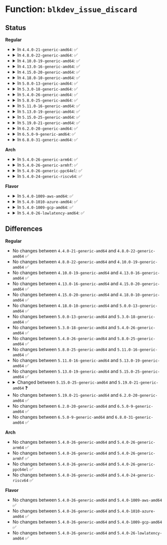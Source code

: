 # Function: <code>blkdev_issue_discard</code>

## Status
<b>Regular</b>
<ul>
<li>
<details>
<summary>In <code>4.4.0-21-generic-amd64</code>: ✅</summary>

```c
int blkdev_issue_discard(struct block_device * bdev, sector_t sector, sector_t nr_sects, gfp_t gfp_mask, long unsigned int flags)
```

```json
{
  "name": "blkdev_issue_discard",
  "collision_type": "Unique Global",
  "inline_type": "No",
  "funcs": [
    {
      "addr": 18446744071582787136,
      "name": "blkdev_issue_discard",
      "external": true,
      "loc": "block/blk-lib.c:40",
      "file": "block/blk-lib.c",
      "inline": "seen, unknown",
      "caller_inline": [],
      "caller_func": [
        "mm/swapfile.c:swap_do_scheduled_discard",
        "mm/swapfile.c:SyS_swapon",
        "mm/swapfile.c:SyS_swapon",
        "fs/ext4/mballoc.c:ext4_free_data_callback",
        "fs/ext4/mballoc.c:ext4_free_blocks",
        "fs/ext4/mballoc.c:ext4_trim_fs",
        "fs/fat/fatent.c:fat_free_clusters",
        "block/blk-lib.c:blkdev_issue_zeroout",
        "block/ioctl.c:blk_ioctl_discard"
      ]
    }
  ],
  "symbols": [
    {
      "addr": 18446744071582787136,
      "name": "blkdev_issue_discard",
      "section": ".text",
      "bind": "STB_GLOBAL",
      "size": 592
    }
  ]
}
```
</details>
</li>
<li>
<details>
<summary>In <code>4.8.0-22-generic-amd64</code>: ✅</summary>

```c
int blkdev_issue_discard(struct block_device * bdev, sector_t sector, sector_t nr_sects, gfp_t gfp_mask, long unsigned int flags)
```

```json
{
  "name": "blkdev_issue_discard",
  "collision_type": "Unique Global",
  "inline_type": "No",
  "funcs": [
    {
      "addr": 18446744071583065536,
      "name": "blkdev_issue_discard",
      "external": true,
      "loc": "block/blk-lib.c:112",
      "file": "block/blk-lib.c",
      "inline": "seen, unknown",
      "caller_inline": [],
      "caller_func": [
        "mm/swapfile.c:SyS_swapon",
        "mm/swapfile.c:SyS_swapon",
        "mm/swapfile.c:swap_do_scheduled_discard",
        "fs/ext4/mballoc.c:ext4_trim_fs",
        "fs/ext4/mballoc.c:ext4_free_blocks",
        "fs/ext4/mballoc.c:ext4_free_data_callback",
        "fs/fat/fatent.c:fat_free_clusters",
        "block/blk-lib.c:blkdev_issue_zeroout",
        "block/ioctl.c:blk_ioctl_discard"
      ]
    }
  ],
  "symbols": [
    {
      "addr": 18446744071583065536,
      "name": "blkdev_issue_discard",
      "section": ".text",
      "bind": "STB_GLOBAL",
      "size": 201
    }
  ]
}
```
</details>
</li>
<li>
<details>
<summary>In <code>4.10.0-19-generic-amd64</code>: ✅</summary>

```c
int blkdev_issue_discard(struct block_device * bdev, sector_t sector, sector_t nr_sects, gfp_t gfp_mask, long unsigned int flags)
```

```json
{
  "name": "blkdev_issue_discard",
  "collision_type": "Unique Global",
  "inline_type": "No",
  "funcs": [
    {
      "addr": 18446744071583172400,
      "name": "blkdev_issue_discard",
      "external": true,
      "loc": "block/blk-lib.c:117",
      "file": "block/blk-lib.c",
      "inline": "seen, unknown",
      "caller_inline": [],
      "caller_func": [
        "mm/swapfile.c:SyS_swapon",
        "mm/swapfile.c:SyS_swapon",
        "mm/swapfile.c:swap_do_scheduled_discard",
        "fs/block_dev.c:blkdev_fallocate",
        "fs/ext4/mballoc.c:ext4_trim_fs",
        "fs/ext4/mballoc.c:ext4_free_blocks",
        "fs/ext4/mballoc.c:ext4_free_data_callback",
        "fs/fat/fatent.c:fat_free_clusters",
        "block/blk-lib.c:blkdev_issue_zeroout",
        "block/ioctl.c:blk_ioctl_discard"
      ]
    }
  ],
  "symbols": [
    {
      "addr": 18446744071583172400,
      "name": "blkdev_issue_discard",
      "section": ".text",
      "bind": "STB_GLOBAL",
      "size": 201
    }
  ]
}
```
</details>
</li>
<li>
<details>
<summary>In <code>4.13.0-16-generic-amd64</code>: ✅</summary>

```c
int blkdev_issue_discard(struct block_device * bdev, sector_t sector, sector_t nr_sects, gfp_t gfp_mask, long unsigned int flags)
```

```json
{
  "name": "blkdev_issue_discard",
  "collision_type": "Unique Global",
  "inline_type": "No",
  "funcs": [
    {
      "addr": 18446744071583229632,
      "name": "blkdev_issue_discard",
      "external": true,
      "loc": "block/blk-lib.c:112",
      "file": "block/blk-lib.c",
      "inline": "seen, unknown",
      "caller_inline": [],
      "caller_func": [
        "mm/swapfile.c:SyS_swapon",
        "mm/swapfile.c:SyS_swapon",
        "mm/swapfile.c:swap_do_scheduled_discard",
        "fs/block_dev.c:blkdev_fallocate",
        "fs/ext4/mballoc.c:ext4_trim_fs",
        "fs/ext4/mballoc.c:ext4_free_blocks",
        "fs/fat/fatent.c:fat_free_clusters",
        "block/ioctl.c:blk_ioctl_discard"
      ]
    }
  ],
  "symbols": [
    {
      "addr": 18446744071583229632,
      "name": "blkdev_issue_discard",
      "section": ".text",
      "bind": "STB_GLOBAL",
      "size": 202
    }
  ]
}
```
</details>
</li>
<li>
<details>
<summary>In <code>4.15.0-20-generic-amd64</code>: ✅</summary>

```c
int blkdev_issue_discard(struct block_device * bdev, sector_t sector, sector_t nr_sects, gfp_t gfp_mask, long unsigned int flags)
```

```json
{
  "name": "blkdev_issue_discard",
  "collision_type": "Unique Global",
  "inline_type": "No",
  "funcs": [
    {
      "addr": 18446744071583406560,
      "name": "blkdev_issue_discard",
      "external": true,
      "loc": "block/blk-lib.c:113",
      "file": "block/blk-lib.c",
      "inline": "seen, unknown",
      "caller_inline": [],
      "caller_func": [
        "mm/swapfile.c:SYSC_swapon",
        "mm/swapfile.c:SYSC_swapon",
        "mm/swapfile.c:swap_do_scheduled_discard",
        "fs/block_dev.c:blkdev_fallocate",
        "fs/ext4/mballoc.c:ext4_trim_fs",
        "fs/ext4/mballoc.c:ext4_free_blocks",
        "fs/fat/fatent.c:fat_free_clusters",
        "block/ioctl.c:blk_ioctl_discard"
      ]
    }
  ],
  "symbols": [
    {
      "addr": 18446744071583406560,
      "name": "blkdev_issue_discard",
      "section": ".text",
      "bind": "STB_GLOBAL",
      "size": 202
    }
  ]
}
```
</details>
</li>
<li>
<details>
<summary>In <code>4.18.0-10-generic-amd64</code>: ✅</summary>

```c
int blkdev_issue_discard(struct block_device * bdev, sector_t sector, sector_t nr_sects, gfp_t gfp_mask, long unsigned int flags)
```

```json
{
  "name": "blkdev_issue_discard",
  "collision_type": "Unique Global",
  "inline_type": "No",
  "funcs": [
    {
      "addr": 18446744071583617104,
      "name": "blkdev_issue_discard",
      "external": true,
      "loc": "block/blk-lib.c:132",
      "file": "block/blk-lib.c",
      "inline": "seen, unknown",
      "caller_inline": [],
      "caller_func": [
        "mm/swapfile.c:__do_sys_swapon",
        "mm/swapfile.c:__do_sys_swapon",
        "mm/swapfile.c:swap_do_scheduled_discard",
        "fs/block_dev.c:blkdev_fallocate",
        "fs/ext4/mballoc.c:ext4_trim_fs",
        "fs/ext4/mballoc.c:ext4_free_blocks",
        "fs/fat/fatent.c:fat_free_clusters",
        "block/ioctl.c:blk_ioctl_discard"
      ]
    }
  ],
  "symbols": [
    {
      "addr": 18446744071583617104,
      "name": "blkdev_issue_discard",
      "section": ".text",
      "bind": "STB_GLOBAL",
      "size": 193
    }
  ]
}
```
</details>
</li>
<li>
<details>
<summary>In <code>5.0.0-13-generic-amd64</code>: ✅</summary>

```c
int blkdev_issue_discard(struct block_device * bdev, sector_t sector, sector_t nr_sects, gfp_t gfp_mask, long unsigned int flags)
```

```json
{
  "name": "blkdev_issue_discard",
  "collision_type": "Unique Global",
  "inline_type": "No",
  "funcs": [
    {
      "addr": 18446744071583721296,
      "name": "blkdev_issue_discard",
      "external": true,
      "loc": "block/blk-lib.c:97",
      "file": "block/blk-lib.c",
      "inline": "seen, unknown",
      "caller_inline": [],
      "caller_func": [
        "mm/swapfile.c:__do_sys_swapon",
        "mm/swapfile.c:__do_sys_swapon",
        "mm/swapfile.c:swap_do_scheduled_discard",
        "fs/block_dev.c:blkdev_fallocate",
        "fs/ext4/mballoc.c:ext4_trim_fs",
        "fs/ext4/mballoc.c:ext4_free_blocks",
        "fs/fat/fatent.c:fat_trim_clusters",
        "fs/fat/fatent.c:fat_free_clusters",
        "block/ioctl.c:blk_ioctl_discard"
      ]
    }
  ],
  "symbols": [
    {
      "addr": 18446744071583721296,
      "name": "blkdev_issue_discard",
      "section": ".text",
      "bind": "STB_GLOBAL",
      "size": 193
    }
  ]
}
```
</details>
</li>
<li>
<details>
<summary>In <code>5.3.0-18-generic-amd64</code>: ✅</summary>

```c
int blkdev_issue_discard(struct block_device * bdev, sector_t sector, sector_t nr_sects, gfp_t gfp_mask, long unsigned int flags)
```

```json
{
  "name": "blkdev_issue_discard",
  "collision_type": "Unique Global",
  "inline_type": "No",
  "funcs": [
    {
      "addr": 18446744071583909472,
      "name": "blkdev_issue_discard",
      "external": true,
      "loc": "block/blk-lib.c:97",
      "file": "block/blk-lib.c",
      "inline": "seen, unknown",
      "caller_inline": [],
      "caller_func": [
        "mm/swapfile.c:__do_sys_swapon",
        "mm/swapfile.c:__do_sys_swapon",
        "mm/swapfile.c:swap_do_scheduled_discard",
        "fs/block_dev.c:blkdev_fallocate",
        "fs/ext4/mballoc.c:ext4_trim_all_free",
        "fs/ext4/mballoc.c:ext4_free_blocks",
        "fs/fat/fatent.c:fat_trim_clusters",
        "fs/fat/fatent.c:fat_free_clusters",
        "block/ioctl.c:blk_ioctl_discard"
      ]
    }
  ],
  "symbols": [
    {
      "addr": 18446744071583909472,
      "name": "blkdev_issue_discard",
      "section": ".text",
      "bind": "STB_GLOBAL",
      "size": 194
    }
  ]
}
```
</details>
</li>
<li>
<details>
<summary>In <code>5.4.0-26-generic-amd64</code>: ✅</summary>

```c
int blkdev_issue_discard(struct block_device * bdev, sector_t sector, sector_t nr_sects, gfp_t gfp_mask, long unsigned int flags)
```

```json
{
  "name": "blkdev_issue_discard",
  "collision_type": "Unique Global",
  "inline_type": "No",
  "funcs": [
    {
      "addr": 18446744071584012656,
      "name": "blkdev_issue_discard",
      "external": true,
      "loc": "block/blk-lib.c:97",
      "file": "block/blk-lib.c",
      "inline": "seen, unknown",
      "caller_inline": [],
      "caller_func": [
        "mm/swapfile.c:__do_sys_swapon",
        "mm/swapfile.c:__do_sys_swapon",
        "mm/swapfile.c:swap_do_scheduled_discard",
        "fs/block_dev.c:blkdev_fallocate",
        "fs/ext4/mballoc.c:ext4_trim_all_free",
        "fs/ext4/mballoc.c:ext4_free_blocks",
        "fs/fat/fatent.c:fat_trim_clusters",
        "fs/fat/fatent.c:fat_free_clusters",
        "block/ioctl.c:blk_ioctl_discard"
      ]
    }
  ],
  "symbols": [
    {
      "addr": 18446744071584012656,
      "name": "blkdev_issue_discard",
      "section": ".text",
      "bind": "STB_GLOBAL",
      "size": 194
    }
  ]
}
```
</details>
</li>
<li>
<details>
<summary>In <code>5.8.0-25-generic-amd64</code>: ✅</summary>

```c
int blkdev_issue_discard(struct block_device * bdev, sector_t sector, sector_t nr_sects, gfp_t gfp_mask, long unsigned int flags)
```

```json
{
  "name": "blkdev_issue_discard",
  "collision_type": "Unique Global",
  "inline_type": "No",
  "funcs": [
    {
      "addr": 18446744071584405152,
      "name": "blkdev_issue_discard",
      "external": true,
      "loc": "block/blk-lib.c:97",
      "file": "block/blk-lib.c",
      "inline": "seen, unknown",
      "caller_inline": [],
      "caller_func": [
        "mm/swapfile.c:swap_do_scheduled_discard",
        "mm/swapfile.c:discard_swap",
        "fs/block_dev.c:blkdev_fallocate",
        "fs/ext4/mballoc.c:ext4_trim_extent",
        "fs/ext4/mballoc.c:ext4_free_blocks",
        "fs/fat/fatent.c:fat_trim_fs",
        "fs/fat/fatent.c:fat_trim_fs",
        "fs/fat/fatent.c:fat_free_clusters",
        "block/ioctl.c:blk_ioctl_discard"
      ]
    }
  ],
  "symbols": [
    {
      "addr": 18446744071584405152,
      "name": "blkdev_issue_discard",
      "section": ".text",
      "bind": "STB_GLOBAL",
      "size": 182
    }
  ]
}
```
</details>
</li>
<li>
<details>
<summary>In <code>5.11.0-16-generic-amd64</code>: ✅</summary>

```c
int blkdev_issue_discard(struct block_device * bdev, sector_t sector, sector_t nr_sects, gfp_t gfp_mask, long unsigned int flags)
```

```json
{
  "name": "blkdev_issue_discard",
  "collision_type": "Unique Global",
  "inline_type": "No",
  "funcs": [
    {
      "addr": 18446744071584522112,
      "name": "blkdev_issue_discard",
      "external": true,
      "loc": "block/blk-lib.c:131",
      "file": "block/blk-lib.c",
      "inline": "seen, unknown",
      "caller_inline": [],
      "caller_func": [
        "mm/swapfile.c:swap_do_scheduled_discard",
        "mm/swapfile.c:discard_swap",
        "fs/block_dev.c:blkdev_fallocate",
        "fs/ext4/mballoc.c:ext4_trim_extent",
        "fs/ext4/mballoc.c:ext4_free_blocks",
        "fs/fat/fatent.c:fat_trim_fs",
        "fs/fat/fatent.c:fat_trim_fs",
        "fs/fat/fatent.c:fat_free_clusters",
        "block/ioctl.c:blk_ioctl_discard"
      ]
    }
  ],
  "symbols": [
    {
      "addr": 18446744071584522112,
      "name": "blkdev_issue_discard",
      "section": ".text",
      "bind": "STB_GLOBAL",
      "size": 182
    }
  ]
}
```
</details>
</li>
<li>
<details>
<summary>In <code>5.13.0-19-generic-amd64</code>: ✅</summary>

```c
int blkdev_issue_discard(struct block_device * bdev, sector_t sector, sector_t nr_sects, gfp_t gfp_mask, long unsigned int flags)
```

```json
{
  "name": "blkdev_issue_discard",
  "collision_type": "Unique Global",
  "inline_type": "No",
  "funcs": [
    {
      "addr": 18446744071584554736,
      "name": "blkdev_issue_discard",
      "external": true,
      "loc": "block/blk-lib.c:131",
      "file": "block/blk-lib.c",
      "inline": "seen, unknown",
      "caller_inline": [],
      "caller_func": [
        "mm/swapfile.c:__do_sys_swapon",
        "mm/swapfile.c:__do_sys_swapon",
        "mm/swapfile.c:swap_do_scheduled_discard",
        "fs/block_dev.c:blkdev_fallocate",
        "fs/ext4/mballoc.c:ext4_trim_all_free",
        "fs/ext4/mballoc.c:ext4_free_blocks",
        "fs/fat/fatent.c:fat_trim_fs",
        "fs/fat/fatent.c:fat_trim_fs",
        "fs/fat/fatent.c:fat_free_clusters",
        "block/ioctl.c:blk_ioctl_discard"
      ]
    }
  ],
  "symbols": [
    {
      "addr": 18446744071584554736,
      "name": "blkdev_issue_discard",
      "section": ".text",
      "bind": "STB_GLOBAL",
      "size": 195
    }
  ]
}
```
</details>
</li>
<li>
<details>
<summary>In <code>5.15.0-25-generic-amd64</code>: ✅</summary>

```c
int blkdev_issue_discard(struct block_device * bdev, sector_t sector, sector_t nr_sects, gfp_t gfp_mask, long unsigned int flags)
```

```json
{
  "name": "blkdev_issue_discard",
  "collision_type": "Unique Global",
  "inline_type": "No",
  "funcs": [
    {
      "addr": 18446744071584966144,
      "name": "blkdev_issue_discard",
      "external": true,
      "loc": "block/blk-lib.c:132",
      "file": "block/blk-lib.c",
      "inline": "seen, unknown",
      "caller_inline": [],
      "caller_func": [
        "mm/swapfile.c:__do_sys_swapon",
        "mm/swapfile.c:__do_sys_swapon",
        "mm/swapfile.c:swap_do_scheduled_discard",
        "fs/ext4/mballoc.c:ext4_try_to_trim_range",
        "fs/jbd2/journal.c:__jbd2_journal_erase",
        "fs/fat/fatent.c:fat_trim_fs",
        "fs/fat/fatent.c:fat_trim_fs",
        "fs/fat/fatent.c:fat_free_clusters",
        "block/fops.c:blkdev_fallocate",
        "block/ioctl.c:blk_ioctl_discard"
      ]
    }
  ],
  "symbols": [
    {
      "addr": 18446744071584966144,
      "name": "blkdev_issue_discard",
      "section": ".text",
      "bind": "STB_GLOBAL",
      "size": 195
    }
  ]
}
```
</details>
</li>
<li>
<details>
<summary>In <code>5.19.0-21-generic-amd64</code>: ✅</summary>

```c
int blkdev_issue_discard(struct block_device * bdev, sector_t sector, sector_t nr_sects, gfp_t gfp_mask)
```

```json
{
  "name": "blkdev_issue_discard",
  "collision_type": "Unique Global",
  "inline_type": "No",
  "funcs": [
    {
      "addr": 18446744071585668352,
      "name": "blkdev_issue_discard",
      "external": true,
      "loc": "block/blk-lib.c:99",
      "file": "block/blk-lib.c",
      "inline": "seen, unknown",
      "caller_inline": [],
      "caller_func": [
        "mm/swapfile.c:__do_sys_swapon",
        "mm/swapfile.c:__do_sys_swapon",
        "mm/swapfile.c:swap_do_scheduled_discard",
        "fs/jbd2/journal.c:__jbd2_journal_erase",
        "fs/fat/fatent.c:fat_trim_fs",
        "fs/fat/fatent.c:fat_trim_fs",
        "fs/fat/fatent.c:fat_free_clusters",
        "block/fops.c:blkdev_fallocate",
        "block/ioctl.c:blkdev_common_ioctl"
      ]
    }
  ],
  "symbols": [
    {
      "addr": 18446744071585668352,
      "name": "blkdev_issue_discard",
      "section": ".text",
      "bind": "STB_GLOBAL",
      "size": 228
    }
  ]
}
```
</details>
</li>
<li>
<details>
<summary>In <code>6.2.0-20-generic-amd64</code>: ✅</summary>

```c
int blkdev_issue_discard(struct block_device * bdev, sector_t sector, sector_t nr_sects, gfp_t gfp_mask)
```

```json
{
  "name": "blkdev_issue_discard",
  "collision_type": "Unique Global",
  "inline_type": "No",
  "funcs": [
    {
      "addr": 18446744071586444080,
      "name": "blkdev_issue_discard",
      "external": true,
      "loc": "block/blk-lib.c:97",
      "file": "block/blk-lib.c",
      "inline": "seen, unknown",
      "caller_inline": [],
      "caller_func": [
        "mm/swapfile.c:__do_sys_swapon",
        "mm/swapfile.c:swap_do_scheduled_discard",
        "fs/jbd2/journal.c:__jbd2_journal_erase",
        "fs/fat/fatent.c:fat_trim_fs",
        "fs/fat/fatent.c:fat_trim_fs",
        "fs/fat/fatent.c:fat_free_clusters",
        "block/fops.c:blkdev_fallocate",
        "block/ioctl.c:blkdev_common_ioctl"
      ]
    }
  ],
  "symbols": [
    {
      "addr": 18446744071586444080,
      "name": "blkdev_issue_discard",
      "section": ".text",
      "bind": "STB_GLOBAL",
      "size": 228
    }
  ]
}
```
</details>
</li>
<li>
<details>
<summary>In <code>6.5.0-9-generic-amd64</code>: ✅</summary>

```c
int blkdev_issue_discard(struct block_device * bdev, sector_t sector, sector_t nr_sects, gfp_t gfp_mask)
```

```json
{
  "name": "blkdev_issue_discard",
  "collision_type": "Unique Global",
  "inline_type": "No",
  "funcs": [
    {
      "addr": 18446744071586691216,
      "name": "blkdev_issue_discard",
      "external": true,
      "loc": "block/blk-lib.c:97",
      "file": "block/blk-lib.c",
      "inline": "seen, unknown",
      "caller_inline": [],
      "caller_func": [
        "mm/swapfile.c:__do_sys_swapon",
        "mm/swapfile.c:swap_do_scheduled_discard",
        "fs/jbd2/journal.c:__jbd2_journal_erase",
        "fs/fat/fatent.c:fat_trim_fs",
        "fs/fat/fatent.c:fat_trim_fs",
        "fs/fat/fatent.c:fat_free_clusters",
        "block/fops.c:blkdev_fallocate",
        "block/ioctl.c:blkdev_common_ioctl"
      ]
    }
  ],
  "symbols": [
    {
      "addr": 18446744071586691216,
      "name": "blkdev_issue_discard",
      "section": ".text",
      "bind": "STB_GLOBAL",
      "size": 221
    }
  ]
}
```
</details>
</li>
<li>
<details>
<summary>In <code>6.8.0-31-generic-amd64</code>: ✅</summary>

```c
int blkdev_issue_discard(struct block_device * bdev, sector_t sector, sector_t nr_sects, gfp_t gfp_mask)
```

```json
{
  "name": "blkdev_issue_discard",
  "collision_type": "Unique Global",
  "inline_type": "No",
  "funcs": [
    {
      "addr": 18446744071586962560,
      "name": "blkdev_issue_discard",
      "external": true,
      "loc": "block/blk-lib.c:97",
      "file": "block/blk-lib.c",
      "inline": "seen, unknown",
      "caller_inline": [],
      "caller_func": [
        "mm/swapfile.c:__do_sys_swapon",
        "mm/swapfile.c:swap_do_scheduled_discard",
        "fs/jbd2/journal.c:__jbd2_journal_erase",
        "fs/fat/fatent.c:fat_trim_fs",
        "fs/fat/fatent.c:fat_trim_fs",
        "fs/fat/fatent.c:fat_free_clusters",
        "block/fops.c:blkdev_fallocate",
        "block/ioctl.c:blkdev_common_ioctl"
      ]
    }
  ],
  "symbols": [
    {
      "addr": 18446744071586962560,
      "name": "blkdev_issue_discard",
      "section": ".text",
      "bind": "STB_GLOBAL",
      "size": 221
    }
  ]
}
```
</details>
</li>
</ul>
<b>Arch</b>
<ul>
<li>
<details>
<summary>In <code>5.4.0-26-generic-arm64</code>: ✅</summary>

```c
int blkdev_issue_discard(struct block_device * bdev, sector_t sector, sector_t nr_sects, gfp_t gfp_mask, long unsigned int flags)
```

```json
{
  "name": "blkdev_issue_discard",
  "collision_type": "Unique Global",
  "inline_type": "No",
  "funcs": [
    {
      "addr": 18446603336495842664,
      "name": "blkdev_issue_discard",
      "external": true,
      "loc": "block/blk-lib.c:97",
      "file": "block/blk-lib.c",
      "inline": "seen, unknown",
      "caller_inline": [],
      "caller_func": [
        "mm/swapfile.c:__do_sys_swapon",
        "mm/swapfile.c:__do_sys_swapon",
        "mm/swapfile.c:swap_do_scheduled_discard",
        "fs/block_dev.c:blkdev_fallocate",
        "fs/ext4/mballoc.c:ext4_trim_all_free",
        "fs/ext4/mballoc.c:ext4_free_blocks",
        "fs/fat/fatent.c:fat_trim_clusters",
        "fs/fat/fatent.c:fat_free_clusters",
        "block/ioctl.c:blk_ioctl_discard"
      ]
    }
  ],
  "symbols": [
    {
      "addr": 18446603336495842664,
      "name": "blkdev_issue_discard",
      "section": ".text",
      "bind": "STB_GLOBAL",
      "size": 196
    }
  ]
}
```
</details>
</li>
<li>
<details>
<summary>In <code>5.4.0-26-generic-armhf</code>: ✅</summary>

```c
int blkdev_issue_discard(struct block_device * bdev, sector_t sector, sector_t nr_sects, gfp_t gfp_mask, long unsigned int flags)
```

```json
{
  "name": "blkdev_issue_discard",
  "collision_type": "Unique Global",
  "inline_type": "No",
  "funcs": [
    {
      "addr": 3229190664,
      "name": "blkdev_issue_discard",
      "external": true,
      "loc": "block/blk-lib.c:97",
      "file": "block/blk-lib.c",
      "inline": "seen, unknown",
      "caller_inline": [],
      "caller_func": [
        "mm/swapfile.c:__do_sys_swapon",
        "mm/swapfile.c:__do_sys_swapon",
        "mm/swapfile.c:swap_do_scheduled_discard",
        "fs/block_dev.c:blkdev_fallocate",
        "fs/ext4/mballoc.c:ext4_trim_all_free",
        "fs/ext4/mballoc.c:ext4_free_blocks",
        "fs/fat/fatent.c:fat_trim_clusters",
        "fs/fat/fatent.c:fat_free_clusters",
        "block/ioctl.c:blk_ioctl_discard"
      ]
    }
  ],
  "symbols": [
    {
      "addr": 3229190664,
      "name": "blkdev_issue_discard",
      "section": ".text",
      "bind": "STB_GLOBAL",
      "size": 212
    }
  ]
}
```
</details>
</li>
<li>
<details>
<summary>In <code>5.4.0-26-generic-ppc64el</code>: ✅</summary>

```c
int blkdev_issue_discard(struct block_device * bdev, sector_t sector, sector_t nr_sects, gfp_t gfp_mask, long unsigned int flags)
```

```json
{
  "name": "blkdev_issue_discard",
  "collision_type": "Unique Global",
  "inline_type": "No",
  "funcs": [
    {
      "addr": 13835058055290035312,
      "name": "blkdev_issue_discard",
      "external": true,
      "loc": "block/blk-lib.c:97",
      "file": "block/blk-lib.c",
      "inline": "seen, unknown",
      "caller_inline": [],
      "caller_func": [
        "mm/swapfile.c:__do_sys_swapon",
        "mm/swapfile.c:__do_sys_swapon",
        "mm/swapfile.c:swap_do_scheduled_discard",
        "fs/block_dev.c:blkdev_fallocate",
        "fs/ext4/mballoc.c:ext4_trim_all_free",
        "fs/ext4/mballoc.c:ext4_free_blocks",
        "fs/fat/fatent.c:fat_trim_clusters",
        "fs/fat/fatent.c:fat_free_clusters",
        "block/ioctl.c:blk_ioctl_discard"
      ]
    }
  ],
  "symbols": [
    {
      "addr": 13835058055290035312,
      "name": "blkdev_issue_discard",
      "section": ".text",
      "bind": "STB_GLOBAL",
      "size": 256
    }
  ]
}
```
</details>
</li>
<li>
<details>
<summary>In <code>5.4.0-24-generic-riscv64</code>: ✅</summary>

```c
int blkdev_issue_discard(struct block_device * bdev, sector_t sector, sector_t nr_sects, gfp_t gfp_mask, long unsigned int flags)
```

```json
{
  "name": "blkdev_issue_discard",
  "collision_type": "Unique Global",
  "inline_type": "No",
  "funcs": [
    {
      "addr": 18446743936274972992,
      "name": "blkdev_issue_discard",
      "external": true,
      "loc": "block/blk-lib.c:97",
      "file": "block/blk-lib.c",
      "inline": "seen, unknown",
      "caller_inline": [],
      "caller_func": [
        "mm/swapfile.c:__do_sys_swapon",
        "mm/swapfile.c:__do_sys_swapon",
        "mm/swapfile.c:swap_do_scheduled_discard",
        "fs/block_dev.c:blkdev_fallocate",
        "fs/ext4/mballoc.c:ext4_trim_all_free",
        "fs/ext4/mballoc.c:ext4_free_blocks",
        "fs/fat/fatent.c:fat_trim_clusters",
        "fs/fat/fatent.c:fat_free_clusters",
        "block/ioctl.c:blk_ioctl_discard"
      ]
    }
  ],
  "symbols": [
    {
      "addr": 18446743936274972992,
      "name": "blkdev_issue_discard",
      "section": ".text",
      "bind": "STB_GLOBAL",
      "size": 154
    }
  ]
}
```
</details>
</li>
</ul>
<b>Flavor</b>
<ul>
<li>
<details>
<summary>In <code>5.4.0-1009-aws-amd64</code>: ✅</summary>

```c
int blkdev_issue_discard(struct block_device * bdev, sector_t sector, sector_t nr_sects, gfp_t gfp_mask, long unsigned int flags)
```

```json
{
  "name": "blkdev_issue_discard",
  "collision_type": "Unique Global",
  "inline_type": "No",
  "funcs": [
    {
      "addr": 18446744071583981392,
      "name": "blkdev_issue_discard",
      "external": true,
      "loc": "block/blk-lib.c:97",
      "file": "block/blk-lib.c",
      "inline": "seen, unknown",
      "caller_inline": [],
      "caller_func": [
        "mm/swapfile.c:__do_sys_swapon",
        "mm/swapfile.c:__do_sys_swapon",
        "mm/swapfile.c:swap_do_scheduled_discard",
        "fs/block_dev.c:blkdev_fallocate",
        "fs/ext4/mballoc.c:ext4_trim_all_free",
        "fs/ext4/mballoc.c:ext4_free_blocks",
        "fs/fat/fatent.c:fat_trim_clusters",
        "fs/fat/fatent.c:fat_free_clusters",
        "block/ioctl.c:blk_ioctl_discard"
      ]
    }
  ],
  "symbols": [
    {
      "addr": 18446744071583981392,
      "name": "blkdev_issue_discard",
      "section": ".text",
      "bind": "STB_GLOBAL",
      "size": 194
    }
  ]
}
```
</details>
</li>
<li>
<details>
<summary>In <code>5.4.0-1010-azure-amd64</code>: ✅</summary>

```c
int blkdev_issue_discard(struct block_device * bdev, sector_t sector, sector_t nr_sects, gfp_t gfp_mask, long unsigned int flags)
```

```json
{
  "name": "blkdev_issue_discard",
  "collision_type": "Unique Global",
  "inline_type": "No",
  "funcs": [
    {
      "addr": 18446744071583917248,
      "name": "blkdev_issue_discard",
      "external": true,
      "loc": "block/blk-lib.c:97",
      "file": "block/blk-lib.c",
      "inline": "seen, unknown",
      "caller_inline": [],
      "caller_func": [
        "mm/swapfile.c:__do_sys_swapon",
        "mm/swapfile.c:__do_sys_swapon",
        "mm/swapfile.c:swap_do_scheduled_discard",
        "fs/block_dev.c:blkdev_fallocate",
        "fs/ext4/mballoc.c:ext4_trim_all_free",
        "fs/ext4/mballoc.c:ext4_free_blocks",
        "fs/fat/fatent.c:fat_trim_clusters",
        "fs/fat/fatent.c:fat_free_clusters",
        "block/ioctl.c:blk_ioctl_discard"
      ]
    }
  ],
  "symbols": [
    {
      "addr": 18446744071583917248,
      "name": "blkdev_issue_discard",
      "section": ".text",
      "bind": "STB_GLOBAL",
      "size": 194
    }
  ]
}
```
</details>
</li>
<li>
<details>
<summary>In <code>5.4.0-1009-gcp-amd64</code>: ✅</summary>

```c
int blkdev_issue_discard(struct block_device * bdev, sector_t sector, sector_t nr_sects, gfp_t gfp_mask, long unsigned int flags)
```

```json
{
  "name": "blkdev_issue_discard",
  "collision_type": "Unique Global",
  "inline_type": "No",
  "funcs": [
    {
      "addr": 18446744071583965152,
      "name": "blkdev_issue_discard",
      "external": true,
      "loc": "block/blk-lib.c:97",
      "file": "block/blk-lib.c",
      "inline": "seen, unknown",
      "caller_inline": [],
      "caller_func": [
        "mm/swapfile.c:__do_sys_swapon",
        "mm/swapfile.c:__do_sys_swapon",
        "mm/swapfile.c:swap_do_scheduled_discard",
        "fs/block_dev.c:blkdev_fallocate",
        "fs/ext4/mballoc.c:ext4_trim_all_free",
        "fs/ext4/mballoc.c:ext4_free_blocks",
        "fs/fat/fatent.c:fat_trim_clusters",
        "fs/fat/fatent.c:fat_free_clusters",
        "block/ioctl.c:blk_ioctl_discard"
      ]
    }
  ],
  "symbols": [
    {
      "addr": 18446744071583965152,
      "name": "blkdev_issue_discard",
      "section": ".text",
      "bind": "STB_GLOBAL",
      "size": 194
    }
  ]
}
```
</details>
</li>
<li>
<details>
<summary>In <code>5.4.0-26-lowlatency-amd64</code>: ✅</summary>

```c
int blkdev_issue_discard(struct block_device * bdev, sector_t sector, sector_t nr_sects, gfp_t gfp_mask, long unsigned int flags)
```

```json
{
  "name": "blkdev_issue_discard",
  "collision_type": "Unique Global",
  "inline_type": "No",
  "funcs": [
    {
      "addr": 18446744071584067216,
      "name": "blkdev_issue_discard",
      "external": true,
      "loc": "block/blk-lib.c:97",
      "file": "block/blk-lib.c",
      "inline": "seen, unknown",
      "caller_inline": [],
      "caller_func": [
        "mm/swapfile.c:__do_sys_swapon",
        "mm/swapfile.c:__do_sys_swapon",
        "mm/swapfile.c:swap_do_scheduled_discard",
        "fs/block_dev.c:blkdev_fallocate",
        "fs/ext4/mballoc.c:ext4_trim_all_free",
        "fs/ext4/mballoc.c:ext4_free_blocks",
        "fs/fat/fatent.c:fat_trim_clusters",
        "fs/fat/fatent.c:fat_free_clusters",
        "block/ioctl.c:blk_ioctl_discard"
      ]
    }
  ],
  "symbols": [
    {
      "addr": 18446744071584067216,
      "name": "blkdev_issue_discard",
      "section": ".text",
      "bind": "STB_GLOBAL",
      "size": 194
    }
  ]
}
```
</details>
</li>
</ul>

## Differences
<b>Regular</b>
<ul>
<li>
No changes between <code>4.4.0-21-generic-amd64</code> and <code>4.8.0-22-generic-amd64</code> ✅
</li>
<li>
No changes between <code>4.8.0-22-generic-amd64</code> and <code>4.10.0-19-generic-amd64</code> ✅
</li>
<li>
No changes between <code>4.10.0-19-generic-amd64</code> and <code>4.13.0-16-generic-amd64</code> ✅
</li>
<li>
No changes between <code>4.13.0-16-generic-amd64</code> and <code>4.15.0-20-generic-amd64</code> ✅
</li>
<li>
No changes between <code>4.15.0-20-generic-amd64</code> and <code>4.18.0-10-generic-amd64</code> ✅
</li>
<li>
No changes between <code>4.18.0-10-generic-amd64</code> and <code>5.0.0-13-generic-amd64</code> ✅
</li>
<li>
No changes between <code>5.0.0-13-generic-amd64</code> and <code>5.3.0-18-generic-amd64</code> ✅
</li>
<li>
No changes between <code>5.3.0-18-generic-amd64</code> and <code>5.4.0-26-generic-amd64</code> ✅
</li>
<li>
No changes between <code>5.4.0-26-generic-amd64</code> and <code>5.8.0-25-generic-amd64</code> ✅
</li>
<li>
No changes between <code>5.8.0-25-generic-amd64</code> and <code>5.11.0-16-generic-amd64</code> ✅
</li>
<li>
No changes between <code>5.11.0-16-generic-amd64</code> and <code>5.13.0-19-generic-amd64</code> ✅
</li>
<li>
No changes between <code>5.13.0-19-generic-amd64</code> and <code>5.15.0-25-generic-amd64</code> ✅
</li>
<li>
<details>
<summary>Changed between <code>5.15.0-25-generic-amd64</code> and <code>5.19.0-21-generic-amd64</code> ❓</summary>
<ul>
<li>
<b>Param removed. </b>
<code>long unsigned int flags</code>
</li>
</ul>
</details>
</li>
<li>
No changes between <code>5.19.0-21-generic-amd64</code> and <code>6.2.0-20-generic-amd64</code> ✅
</li>
<li>
No changes between <code>6.2.0-20-generic-amd64</code> and <code>6.5.0-9-generic-amd64</code> ✅
</li>
<li>
No changes between <code>6.5.0-9-generic-amd64</code> and <code>6.8.0-31-generic-amd64</code> ✅
</li>
</ul>
<b>Arch</b>
<ul>
<li>
No changes between <code>5.4.0-26-generic-amd64</code> and <code>5.4.0-26-generic-arm64</code> ✅
</li>
<li>
No changes between <code>5.4.0-26-generic-amd64</code> and <code>5.4.0-26-generic-armhf</code> ✅
</li>
<li>
No changes between <code>5.4.0-26-generic-amd64</code> and <code>5.4.0-26-generic-ppc64el</code> ✅
</li>
<li>
No changes between <code>5.4.0-26-generic-amd64</code> and <code>5.4.0-24-generic-riscv64</code> ✅
</li>
</ul>
<b>Flavor</b>
<ul>
<li>
No changes between <code>5.4.0-26-generic-amd64</code> and <code>5.4.0-1009-aws-amd64</code> ✅
</li>
<li>
No changes between <code>5.4.0-26-generic-amd64</code> and <code>5.4.0-1010-azure-amd64</code> ✅
</li>
<li>
No changes between <code>5.4.0-26-generic-amd64</code> and <code>5.4.0-1009-gcp-amd64</code> ✅
</li>
<li>
No changes between <code>5.4.0-26-generic-amd64</code> and <code>5.4.0-26-lowlatency-amd64</code> ✅
</li>
</ul>
